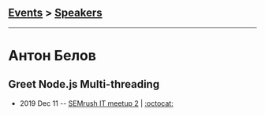 ## [Events](../README.md) > [Speakers](../speakers.md)
---

# Антон Белов

## Greet Node.js Multi-threading
- 2019 Dec 11 -- [SEMrush IT meetup 2](https://www.youtube.com/watch?v=8xm5R-wEfmk)   | [:octocat:](https://github.com/cerberus-ab/js-multi-threading-demo) 
